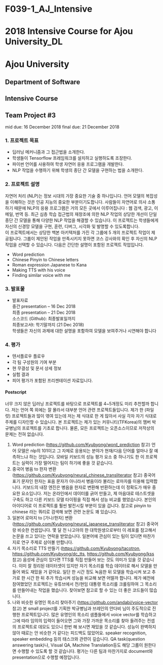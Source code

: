 # F039-1_AJ_Intensive
# 2018 Intensive Course for Ajou University_DL
# Ajou University
## Department of Software

## Intensive Course
## Team Project #3

mid due: 16  December 2018
final due: 21 December 2018




### 1. 프로젝트 목표

- 딥러닝 메커니즘과 그 접근법을 소개한다.
- 학생들이 Tensorflow 프레임워크를 설치하고 실행하도록 조장한다.
- 파이썬 언어를 사용하여 학생 자연어 응용 프로그램을 개발한다.
- NLP 작업을 수행하기 위해 학생의 종단 간 모델을 구현하는 법을 소개한다.

### 2. 프로젝트 설명

자연어 처리 (NLP)는 정보 시대의 가장 중요한 기술 중 하나입니다. 언어 모델의 복잡성을 이해하는 것은 인공 지능의 중요한 부분이기도합니다. 사람들이 자연어로 의사 소통하기 때문에 NLP의 응용 프로그램은 거의 모든 곳에서 이루어집니다 : 웹 검색, 광고, 이메일, 번역 등. 최근 심층 학습 접근법의 재창조에 의한 NLP 작업의 상당한 개선이 단일 종단 간 모델을 통해 다양한 NLP 작업을 해결할 수 있습니다. 이 프로젝트는 학생들에게 자신의 신경망 모델을 구현, 훈련, 디버그, 시각화 및 발명할 수 있도록합니다.  
이 프로젝트에서는 상당한 백본 아키텍처를 가진 각 그룹에 5 개의 프로젝트 작업이 제공됩니다. 그룹이 제안된 작업을 만족시키지 못하면 코스 강사와의 확인 후 자신의 NLP 작업을 선택할 수 있습니다. 다음은 간단한 설명이 포함된 프로젝트 작업입니다.  
- Word prediction  
- Chinese Pinyin to Chinese letters  
- Roman expression Japanese to Kana  
- Making TTS with his voice  
- Finding similar voice with me  


### 3. 발표물
- 발표자료  
중간 presentation – 16 Dec 2018  
최종 presentation – 21 Dec 2018  
소스코드 (Github): 최종발표일까지  
최종보고서t: 학기말까지 (21 Dec 2018)  
학생들은 자신의 과제에 대한 설명을 포함하여 모델을 보여주거나 시연해야 합니다

### 4. 평가
- 텐서플로우 플로우
- 각 팀 구성원의 기여 부분
- 현 무결성 및 문서 상세 정보
- 실험 결과
- 피어 평가가 포함된 프리젠테이션 자료입니다.

#### Postscript
너무 크지 않은 딥러닝 프로젝트를 바탕으로 프로젝트를 4~5개정도 미리  추천할까 합니다. 저는 언어 쪽 외에는 잘 몰라서 대부분 언어 관련 프로젝트들입니다. 제가 한 (파일럿) 프로젝트들과 많이 엮여 있는데 저는 제 식대로 한 게 많아서 사실 각자 자기 식대로 주제를 디자인할 수 있습니다. 본 프로젝트는 제가 있는 커뮤니티(TFKorea)의 멤버 박규병님의 프로젝트를 기초로 합니다. 물론, 모든 프로젝트는 오픈소스이므로 저작상의 문제는 전혀 없습니다.
1. Word prediction (https://github.com/Kyubyong/word_prediction 참고)
언어 모델은 nlp의 101이고 그 자체로 응용되는 분야가 현재/다음 단어를 얼마나 잘 예측하느냐 하는 것입니다. 모바일 키보드의 성능 평가 요소 중 하나기도 한 이 프로젝트는 실력이 가장 떨어지는 팀이 하기에 좋을 것 같습니다.
2. 중국어 병음 to 한자 변환 (https://github.com/Kyubyong/neural_chinese_transliterator 참고)
중국어 표기 문자인 한자는 표음 문자가 아니라서 병음이라 불리는 로마자를 이용해 입력합니다. 키보드의 내장 엔진은 병음을 한자로 변환해 반환하는데 이 정확도가 매우 중요한 요소입니다. 저는 온라인에서 데이터를 긁어 만들고, 제 마음대로 테스트셋을 구축도 하고 다른 키보드 모델 타이핑을 직접 해서 성능 비교를 했었습니다. 본인의 아이디어로 이 프로젝트를 훨씬 발전시킬 부분이 있을 겁니다. 참고로 pinyin to chinese 라는 쿼리로 검색해 보면 관련 논문도 꽤 있습니다.
3. 일본어 로마지 to [가나/한자] 변환 (https://github.com/Kyubyong/neural_japanese_transliterator 참고)
중국어랑 비슷한 컨셉입니다. 몇 달 전 나고야의 한 대학원생으로부터 이 레포를 참고해서 논문을 쓰고 있다는 연락을 받았습니다. 일본어에 관심이 있는 팀이 있다면 마찬가지로 연구 주제로 삼아볼 만합니다.
4. 자기 목소리로 TTS 만들기 (https://github.com/Kyubyong/tacotron, https://github.com/Kyubyong/dc_tts, https://github.com/Kyubyong/kss 참고)
음성에 관심이 있다면 TTS를 직접 만들어 보는 것도 의미가 있을 것 같습니다. 이미 잘 정리된 데이터셋이 있지만 자기 목소리를 학습 데이터로 해서 모델을 만들어 봐도 재밌을 거 같아요. 일단 한 시간 정도 녹음한 뒤 모델을 학습시켜 보고 추가로 한 시간 한 뒤 추가 학습시켜 성능을 비교해 보면 어떨까 합니다. 제가 예전에 참여했었던 프로젝트는 유튜브에서 전/현임 대통령 목소리를 크롤링하여 그 목소리를 만들어내는 작업을 했습니다. 찾아보면 참고로 할 수 있는 더 좋은 코드들이 많습니다.
5. 나와 비슷한 유명인 목소리 찾아주기 (https://github.com/andabi/voice-vector 참고)
본 small project를 기획한 박규병님과 브레인의 안다비 님이 주도적으로 진행한 프로젝트입니다. 많은 유명인의 목소리 샘플들에서 voice vector를 학습하고 그에 따라 임의의 입력이 들어오면 그와 가장 가까운 목소리를 찾아 들려주는 컨셉의 프로젝트로 데모도 있으니 한번 해 보시면 재밌을 것 같습니다. 성능이 완벽하지 않아 때로는 안 비슷한 거 같다는 피드백도 많았어요. speaker recognition, speaker embedding 등의 태스크와 관련이 깊습니다. 
QA task(question answering task)나, Visual QA, Machine Translation등도 해당 그룹이 원한다면 수행할 수 있도록 할 것 같습니다. 평가는 다른 팀과 마찬가지로 document와 presentation으로 수행할 예정입니다. 
